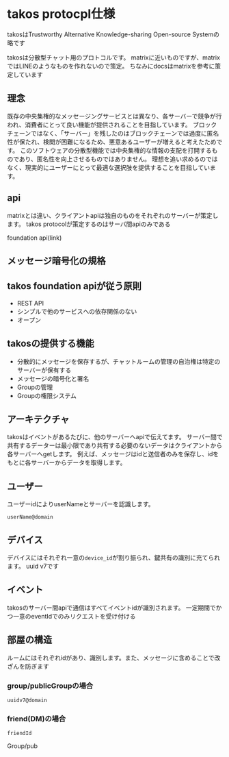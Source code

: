 # takos protocpl仕様

takosはTrustworthy Alternative Knowledge-sharing Open-source Systemの略です

takosは分散型チャット用のプロトコルです。
matrixに近いものですが、matrixではLINEのようなものを作れないので策定。
ちなみにdocsはmatrixを参考に策定しています

## 理念

既存の中央集権的なメッセージングサービスとは異なり、各サーバーで競争が行われ、消費者にとって良い機能が提供されることを目指しています。 ブロックチェーンではなく、「サーバー」を残したのはブロックチェーンでは過度に匿名性が保たれ、検閲が困難になるため、悪意あるユーザーが増えると考えたためです。 このソフトウェアの分散型機能では中央集権的な情報の支配を打開するものであり、匿名性を向上させるものではありません。 理想を追い求めるのではなく、現実的にユーザーにとって最適な選択肢を提供することを目指しています。

## api

matrixとは違い、クライアントapiは独自のものをそれぞれのサーバーが策定します。 takos protocolが策定するのはサーバ間apiのみである

foundation api(link)

## メッセージ暗号化の規格



## takos foundation apiが従う原則
- REST API
- シンプルで他のサービスへの依存関係のない
- オープン

## takosの提供する機能
- 分散的にメッセージを保存するが、チャットルームの管理の自治権は特定のサーバーが保有する
- メッセージの暗号化と署名
- Groupの管理
- Groupの権限システム

## アーキテクチャ

takosはイベントがあるたびに、他のサーバーへapiで伝えてます。
サーバー間で共有するデーターは最小限であり共有する必要のないデータはクライアントから各サーバーへgetします。
例えば、メッセージはidと送信者のみを保存し、idをもとに各サーバーからデータを取得します。

## ユーザー

ユーザーidによりuserNameとサーバーを認識します。

```
userName@domain
```

## デバイス
デバイスにはそれぞれ一意の`device_id`が割り振られ、鍵共有の識別に充てられます。
uuid v7です

## イベント
takosのサーバー間apiで通信はすべてイベントidが識別されます。
一定期間でかつ一意のeventIdでのみリクエストを受け付ける

## 部屋の構造
ルームにはそれぞれidがあり、識別します。また、メッセージに含めることで改ざんを防ぎます
### group/publicGroupの場合
```
uuidv7@domain
```

### friend(DM)の場合
```
friendId
```

Group/pub

